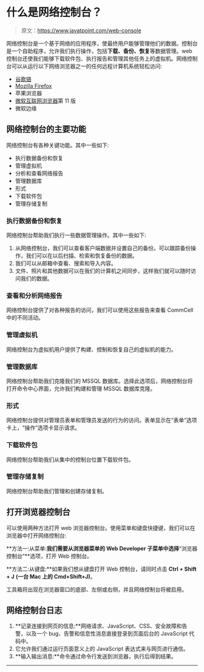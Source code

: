 # 什么是网络控制台？

> 原文：<https://www.javatpoint.com/web-console>

网络控制台是一个基于网络的应用程序，使最终用户能够管理他们的数据。控制台是一个自助程序，允许我们执行操作，包括**下载、备份、恢复**等数据管理。web 控制台还使我们能够下载软件包、执行报告和管理其他任务上的虚拟机。网络控制台可以从运行以下网络浏览器之一的任何远程计算机系统轻松访问:

*   [谷歌铬](https://www.javatpoint.com/google-chrome)
*   [Mozilla Firefox](https://www.javatpoint.com/mozilla-firefox)
*   苹果浏览器
*   [微软互联网浏览器](https://www.javatpoint.com/internet-explorer)第 11 版
*   微软边缘

## 网络控制台的主要功能

网络控制台有各种关键功能。其中一些如下:

*   执行数据备份和恢复
*   管理虚拟机
*   分析和查看网络报告
*   管理数据库
*   形式
*   下载软件包
*   管理存储复制

### 执行数据备份和恢复

网络控制台帮助我们执行一些数据管理操作。其中一些如下:

1.  从网络控制台，我们可以查看客户端数据并设置自己的备份。可以跟踪备份操作，我们可以在以后扫描、检索和恢复备份的数据。
2.  我们可以从邮箱中查看、搜索和导入内容。
3.  文件、照片和其他数据可以在我们的计算机之间同步，这样我们就可以随时访问我们的数据。

### 查看和分析网络报告

网络控制台提供了对各种报告的访问，我们可以使用这些报告来查看 CommCell 中的不同活动。

### 管理虚拟机

网络控制台为虚拟机用户提供了构建、控制和恢复自己的虚拟机的能力。

### 管理数据库

网络控制台帮助我们克隆我们的 MSSQL 数据库。选择此选项后，网络控制台将打开命令中心界面，允许我们构建和管理 MSSQL 数据库克隆。

### 形式

网络控制台提供对管理员表单和管理员发送的行为的访问。表单显示在“表单”选项卡上，“操作”选项卡显示请求。

### 下载软件包

网络控制台帮助我们从集中的控制台位置下载软件包。

### 管理存储复制

网络控制台帮助我们管理和创建存储复制。

## 打开浏览器控制台

可以使用两种方法打开 web 浏览器控制台。使用菜单和键盘快捷键，我们可以在浏览器中打开网络控制台:

**方法一:从菜单:**我们需要从浏览器菜单的 Web Developer 子菜单中选择**“浏览器控制台”**选项，打开 Web 控制台。

**方法二:从键盘:**如果我们想从键盘打开 Web 控制台，请同时点击 **Ctrl + Shift + J** **(一台 Mac 上的 Cmd+Shift+J)**。

工具箱将出现在浏览器窗口的底部、左侧或右侧，并且网络控制台将被启用。

## 网络控制台日志

1.  **记录连接到网页的信息:**网络请求、JavaScript、CSS、安全故障和告警，以及一个 bug、告警和信息性消息直接登录到页面后台的 JavaScript 代码中。
2.  它允许我们通过运行页面意义上的 JavaScript 表达式来与网页进行通信。
3.  **输入输出消息:**命令通过命令行发送到浏览器，执行后得到结果。

* * *